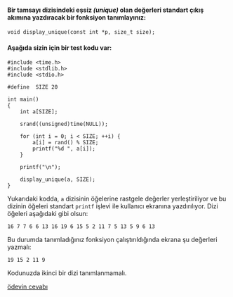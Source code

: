 #### Bir tamsayı dizisindeki eşsiz _(unique)_ olan değerleri standart çıkış akımına yazdıracak bir fonksiyon tanımlayınız:

```
void display_unique(const int *p, size_t size);
```

#### Aşağıda sizin için bir test kodu var:

```
#include <time.h>
#include <stdlib.h>
#include <stdio.h>

#define  SIZE 20

int main()
{
	int a[SIZE];
	
	srand((unsigned)time(NULL));

	for (int i = 0; i < SIZE; ++i) {
		a[i] = rand() % SIZE;
		printf("%d ", a[i]);
	}
	
	printf("\n");

	display_unique(a, SIZE);	
}
```

Yukarıdaki kodda, `a` dizisinin öğelerine rastgele değerler yerleştiriliyor ve bu dizinin öğeleri standart `printf` işlevi ile kullanıcı ekranına yazdırılıyor. Dizi öğeleri aşağıdaki gibi olsun:

`16 7 7 6 6 13 16 19 6 15 5 2 11 7 5 13 5 9 6 13`

Bu durumda tanımladığınız fonksiyon çalıştırıldığında ekrana şu değerleri yazmalı:

`19 15 2 11 9`

Kodunuzda ikinci bir dizi tanımlanmamalı.

[ödevin cevabı](https://vimeo.com/440984113)
